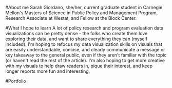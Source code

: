 #About me
Sarah Giordano, she/her, current graduate student in Carnegie Mellon's Masters of Science in Public Policy and Management Program, Research Associate at Westat, and Fellow at the Block Center. 

#What I hope to learn
A lot of policy research and program evaluation data visualizations can be pretty dense - the folks who create them love exploring their data, and want to share everything they can (myself included). I'm hoping to refocus my data visualization skills on visuals that are easily understandable, concise, and clearly communicate a message or key takeaway to the general public, even if they aren't familiar with the topic (or haven't read the rest of the article). I'm also hoping to get more creative with my visuals to help draw readers in, pique their interest, and keep longer reports more fun and interesting. 

#Portfolio 

